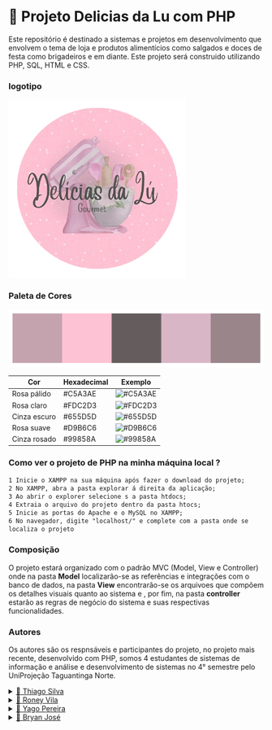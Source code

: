 # 🧁 Projeto Delicias da Lu com PHP

Este repositório é destinado a sistemas e projetos em desenvolvimento que envolvem o tema de loja e produtos alimentícios como salgados e doces de festa como brigadeiros e em diante.
Este projeto será construido utilizando PHP, SQL, HTML e CSS.

### logotipo
<img width="350px" src="delidalu_php/view/design_&_layout/logotipo/delidalucon.png">

### Paleta de Cores

<img src="delidalu_php/view/design_&_layout/paleta.png">

| Cor           | Hexadecimal | Exemplo                            |
|---------------|-------------|-------------------------------------|
| Rosa pálido   | #C5A3AE     | ![#C5A3AE](https://via.placeholder.com/40/C5A3AE/000000?text=+) |
| Rosa claro    | #FDC2D3     | ![#FDC2D3](https://via.placeholder.com/40/FDC2D3/000000?text=+) |
| Cinza escuro  | #655D5D     | ![#655D5D](https://via.placeholder.com/40/655D5D/FFFFFF?text=+) |
| Rosa suave    | #D9B6C6     | ![#D9B6C6](https://via.placeholder.com/40/D9B6C6/000000?text=+) |
| Cinza rosado  | #99858A     | ![#99858A](https://via.placeholder.com/40/99858A/FFFFFF?text=+) |



### Como ver o projeto de PHP na minha máquina local ?

    1 Inicie o XAMPP na sua máquina após fazer o download do projeto;
    2 No XAMPP, abra a pasta explorar á direita da aplicação;
    3 Ao abrir o explorer selecione s a pasta htdocs;
    4 Extraia o arquivo do projeto dentro da pasta htocs;
    5 Inicie as portas do Apache e o MySQL no XAMPP;
    6 No navegador, digite "localhost/" e complete com a pasta onde se localiza o projeto
    

### Composição
O projeto estará organizado com o padrão MVC (Model, View e Controller) onde na pasta **Model** localizarão-se as referências e integrações com o banco de dados, na pasta **View** encontrarão-se os arquivoes que compõem os detalhes visuais quanto ao sistema e , por fim, na pasta **controller** estarão as regras de negócio do sistema e suas respectivas funcionalidades.

### Autores

Os autores são os respnsáveis e participantes do projeto, no projeto mais recente, desenvolvido com PHP, somos 4 estudantes de sistemas de informação e análise e desenvolvimento de sistemas no 4° semestre pelo UniProjeção Taguantinga Norte.


<details>
  <summary>
    <a href="https://github.com/CrowvenTh"> 🔹 Thiago Silva  </a>
  </summary>
  
  Responsável pela documentação e implementação da funcionalidade do catálogo
</details>

<details>
  <summary>
    <a href="https://github.com/akirar0n"> 🔹 Roney Vila  </a>
  </summary>
</details>

<details>
  <summary>
    <a href="https://github.com/Yago-LDT"> 🔹 Yago Pereira  </a>
  </summary>
</details>

<details>
  <summary>
    <a href="https://github.com/Bryanjvo"> 🔹 Bryan José  </a>
  </summary>
</details>
  
